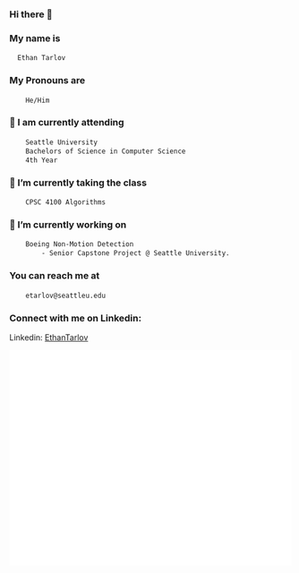 ### Hi there 👋

 ### My name is 
      Ethan Tarlov
### My Pronouns are 
        He/Him
 ### 🏫 I am currently attending
        Seattle University
        Bachelors of Science in Computer Science
        4th Year
 ### 🌱 I’m currently taking the class
        CPSC 4100 Algorithms
 ### 🔭 I’m currently working on
        Boeing Non-Motion Detection
            - Senior Capstone Project @ Seattle University.
 ### You can reach me at
        etarlov@seattleu.edu
 ### Connect with me on Linkedin:
 Linkedin: [EthanTarlov](https://www.linkedin.com/in/ethan-tarlov/)

![Metrics](/github-metrics.svg)